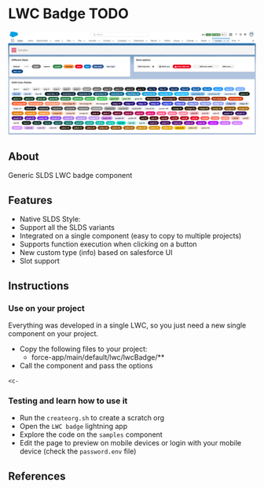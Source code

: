 # LWC Badge TODO

![sample](sample.png "sample")

## About

Generic SLDS LWC badge component

## Features
- Native SLDS Style: 
- Support all the SLDS variants
- Integrated on a single component (easy to copy to multiple projects)
- Supports function execution when clicking on a button
- New custom type (info) based on salesforce UI
- Slot support


## Instructions

### Use on your project
Everything was developed in a single LWC, so you just need a new single component on your project.

- Copy the following files to your project:
    - force-app/main/default/lwc/lwcBadge/**
- Call the component and pass the options
```
<c-
```

### Testing and learn how to use it

- Run the `createorg.sh` to create a scratch org
- Open the `LWC badge` lightning app
- Explore the code on the `samples` component
- Edit the page to preview on mobile devices or login with your mobile device (check the `password.env` file)



## References



